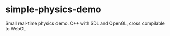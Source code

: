 # simple-physics-demo
Small real-time physics demo. C++ with SDL and OpenGL, cross compilable to WebGL
